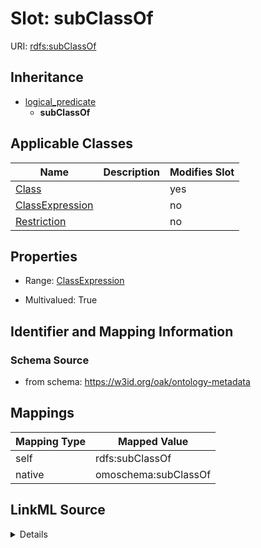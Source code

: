 

# Slot: subClassOf



URI: [rdfs:subClassOf](http://www.w3.org/2000/01/rdf-schema#subClassOf)




## Inheritance

* [logical_predicate](logical_predicate.md)
    * **subClassOf**






## Applicable Classes

| Name | Description | Modifies Slot |
| --- | --- | --- |
| [Class](Class.md) |  |  yes  |
| [ClassExpression](ClassExpression.md) |  |  no  |
| [Restriction](Restriction.md) |  |  no  |







## Properties

* Range: [ClassExpression](ClassExpression.md)

* Multivalued: True





## Identifier and Mapping Information







### Schema Source


* from schema: https://w3id.org/oak/ontology-metadata




## Mappings

| Mapping Type | Mapped Value |
| ---  | ---  |
| self | rdfs:subClassOf |
| native | omoschema:subClassOf |




## LinkML Source

<details>
```yaml
name: subClassOf
from_schema: https://w3id.org/oak/ontology-metadata
rank: 1000
is_a: logical_predicate
slot_uri: rdfs:subClassOf
alias: subClassOf
domain_of:
- ClassExpression
range: ClassExpression
multivalued: true

```
</details>